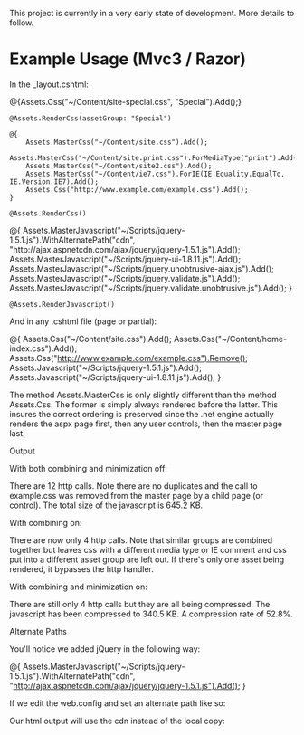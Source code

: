 This project is currently in a very early state of development. More details to follow.

# Example Usage (Mvc3 / Razor)

In the _layout.cshtml: 

  <head>
    @{Assets.Css("~/Content/site-special.css", "Special").Add();}
    
    @Assets.RenderCss(assetGroup: "Special")

    @{
        Assets.MasterCss("~/Content/site.css").Add();
        Assets.MasterCss("~/Content/site.print.css").ForMediaType("print").Add();
        Assets.MasterCss("~/Content/site2.css").Add();
        Assets.MasterCss("~/Content/ie7.css").ForIE(IE.Equality.EqualTo, IE.Version.IE7).Add();
        Assets.Css("http://www.example.com/example.css").Add();
    }
    
    @Assets.RenderCss()
  </head>
  <body>
    @{
        Assets.MasterJavascript("~/Scripts/jquery-1.5.1.js").WithAlternatePath("cdn", "http://ajax.aspnetcdn.com/ajax/jquery/jquery-1.5.1.js").Add();
        Assets.MasterJavascript("~/Scripts/jquery-ui-1.8.11.js").Add();
        Assets.MasterJavascript("~/Scripts/jquery.unobtrusive-ajax.js").Add();
        Assets.MasterJavascript("~/Scripts/jquery.validate.js").Add();
        Assets.MasterJavascript("~/Scripts/jquery.validate.unobtrusive.js").Add();
    }

    @Assets.RenderJavascript()
  </body>
  
And in any .cshtml file (page or partial): 

  <!-- place anywhere on the page -->
  @{
    Assets.Css("~/Content/site.css").Add();
    Assets.Css("~/Content/home-index.css").Add();
    Assets.Css("http://www.example.com/example.css").Remove();
    Assets.Javascript("~/Scripts/jquery-1.5.1.js").Add();
    Assets.Javascript("~/Scripts/jquery-ui-1.8.11.js").Add();
  }
  
The method Assets.MasterCss is only slightly different than the method Assets.Css. The former is simply always rendered before the latter. This insures the correct ordering is preserved since the .net engine actually renders the aspx page first, then any user controls, then the master page last.

Output

With both combining and minimization off: 

  <head>
    <link href="/Content/site-special.css" media="all" rel="stylesheet" type="text/css" />
	  <link href="/Content/site.css" media="all" rel="stylesheet" type="text/css" />
	  <link href="/Content/site.print.css" media="print" rel="stylesheet" type="text/css" />
	  <link href="/Content/site2.css" media="all" rel="stylesheet" type="text/css" />
	  <!--[if  IE 7]>
	  <link href="/Content/ie7.css" media="all" rel="stylesheet" type="text/css" />
	  <![endif]-->
	  <link href="/Content/home-index.css" media="all" rel="stylesheet" type="text/css" />
	  <link href="/Content/test-user-control-1.css" media="all" rel="stylesheet" type="text/css" />
  </head>
  <body>
	  <script src="/Scripts/jquery-1.5.1.js" type="text/javascript"></script>
	  <script src="/Scripts/jquery-ui-1.8.11.js" type="text/javascript"></script>
	  <script src="/Scripts/jquery.unobtrusive-ajax.js" type="text/javascript"></script>
	  <script src="/Scripts/jquery.validate.js" type="text/javascript"></script>
	  <script src="/Scripts/jquery.validate.unobtrusive.js" type="text/javascript"></script>
  </body>

There are 12 http calls. Note there are no duplicates and the call to example.css was removed from the master page by a child page (or control). The total size of the javascript is 645.2 KB.

With combining on:

  <head>
	  <link href="/Content/site-special.css" media="all" rel="stylesheet" type="text/css" />
	  <link href="assets.axd?type=Css&key=1618531572" media="all" rel="stylesheet" type="text/css" />
	  <link href="/Content/site.print.css" media="print" rel="stylesheet" type="text/css" />
	  <!--[if  IE 7]>
	  <link href="/Content/ie7.css" media="all" rel="stylesheet" type="text/css" />
	  <![endif]-->
  </head>
  <body>
    <script src="assets.axd?type=Javascript&key=55890042" type="text/javascript"></script>
  </body>
  
There are now only 4 http calls. Note that similar groups are combined together but leaves css with a different media type or IE comment and css put into a different asset group are left out. If there's only one asset being rendered, it bypasses the http handler. 

With combining and minimization on: 

  <head>
	  <link href="assets.axd?type=Css&key=-1282283045" media="all" rel="stylesheet" type="text/css" />
	  <link href="assets.axd?type=Css&key=1618531572" media="all" rel="stylesheet" type="text/css" />
	  <link href="assets.axd?type=Css&key=966965287" media="print" rel="stylesheet" type="text/css" />
	  <!--[if  IE 7]>
	  <link href="assets.axd?type=Css&key=-1587408507" media="all" rel="stylesheet" type="text/css" />
	  <![endif]-->
  </head>
  <body>
	  <script src="assets.axd?type=Javascript&key=55890042" type="text/javascript"></script>
  </body>
  
There are still only 4 http calls but they are all being compressed. The javascript has been compressed to 340.5 KB. A compression rate of 52.8%.

Alternate Paths

You'll notice we added jQuery in the following way:

  @{
    Assets.MasterJavascript("~/Scripts/jquery-1.5.1.js").WithAlternatePath("cdn", "http://ajax.aspnetcdn.com/ajax/jquery/jquery-1.5.1.js").Add();
  }

If we edit the web.config and set an alternate path like so: 

  <lucky>
    <assetManager debug="false">
        <css minimize="true" combine="true" />
        <javascript minimize="true" combine="true" alternateName="cdn" />
    </assetManager>
  </lucky>

Our html output will use the cdn instead of the local copy:
  
  <body>
    <script src="http://ajax.aspnetcdn.com/ajax/jquery/jquery-1.5.1.js" type="text/javascript"></script>
    <script src="assets.axd?type=Javascript&key=55890042" type="text/javascript"></script>
  </body>